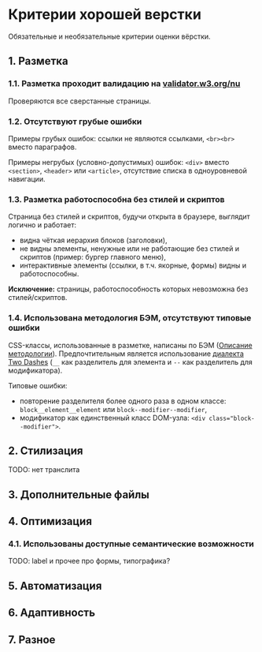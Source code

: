# Критерии хорошей верстки

Обязательные и необязательные критерии оценки вёрстки.


## 1. Разметка


### 1.1. Разметка проходит валидацию на [validator.w3.org/nu](https://validator.w3.org/nu/)

Проверяются все сверстанные страницы.


### 1.2. Отсутствуют грубые ошибки

Примеры грубых ошибок: ссылки не являются ссылками, `<br><br>` вместо параграфов.

Примеры негрубых (условно-допустимых) ошибок: `<div>` вместо `<section>`, `<header>` или `<article>`, отсутствие списка в одноуровневой навигации.


### 1.3. Разметка работоспособна без стилей и скриптов

Страница без стилей и скриптов, будучи открыта в браузере, выглядит логично и работает:

- видна чёткая иерархия блоков (заголовки),
- не видны элементы, ненужные или не работающие без стилей и скриптов (пример: бургер главного меню),
- интерактивные элементы (ссылки, в т.ч. якорные, формы) видны и работоспособны.

**Исключение:** страницы, работоспособность которых невозможна без стилей/скриптов.


### 1.4. Использована методология БЭМ, отсутствуют типовые ошибки

CSS-классы, использованные в разметке, написаны по БЭМ ([Описание методологии](https://ru.bem.info/methodology/quick-start/)). Предпочтительным является использование [диалекта Two Dashes](https://ru.bem.info/methodology/naming-convention/#Стиль-two-dashes) (`__` как разделитель для элемента и `--` как разделитель для модификатора).

Типовые ошибки:

- повторение разделителя более одного раза в одном классе: `block__element__element` или `block--modifier--modifier`,
- модификатор как единственный класс DOM-узла: `<div class="block--modifier">`.


## 2. Стилизация

TODO: нет транслита


## 3. Дополнительные файлы




## 4. Оптимизация

### 4.1. Использованы доступные семантические возможности

TODO: label и прочее про формы, типографика?


## 5. Автоматизация




## 6. Адаптивность




## 7. Разное
